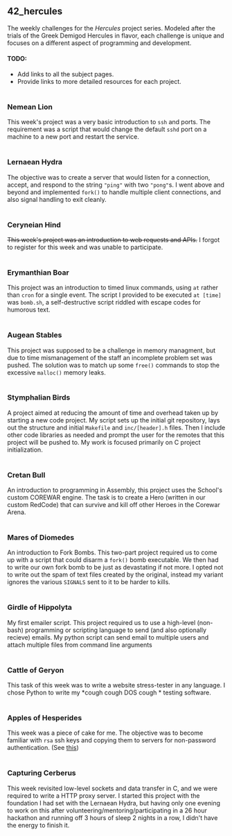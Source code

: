 ## 42_hercules
The weekly challenges for the *Hercules* project series.
Modeled after the trials of the Greek Demigod Hercules in flavor, each challenge is unique and focuses on a different aspect of programming and development.
#### TODO:
  - Add links to all the subject pages.
  - Provide links to more detailed resources for each project.
<br><br>
### Nemean Lion
This week's project was a very basic introduction to `ssh` and ports.
The requirement was a script that would change the default `sshd` port on a machine to a new port and restart the service.
<br><br>
### Lernaean Hydra
The objective was to create a server that would listen for a connection, accept, and respond to the string `"ping"` with two `"pong"`s.
I went above and beyond and implemented `fork()` to handle multiple client connections, and also signal handling to exit cleanly.
<br><br>
### Ceryneian Hind
~~This week's project was an introduction to web requests and APIs.~~
I forgot to register for this week and was unable to participate.
<br><br>
### Erymanthian Boar
This project was an introduction to timed linux commands, using `at` rather than `cron` for a single event.
The script I provided to be executed `at [time]` was `bomb.sh`, a self-destructive script riddled with escape codes for humorous text.
<br><br>
### Augean Stables
This project was supposed to be a challenge in memory managment, but due to time mismanagement of the staff an incomplete problem set was pushed.
The solution was to match up some `free()` commands to stop the excessive `malloc()` memory leaks.
<br><br>
### Stymphalian Birds
A project aimed at reducing the amount of time and overhead taken up by starting a new code project.
My script sets up the initial git repository, lays out the structure and initial `Makefile` and `inc/[header].h` files.
Then I include other code libraries as needed and prompt the user for the remotes that this project will be pushed to.
My work is focused primarily on C project initialization.
<br><br>
### Cretan Bull
An introduction to programming in Assembly, this project uses the School's custom COREWAR engine.
The task is to create a Hero (written in our custom RedCode) that can survive and kill off other Heroes in the Corewar Arena.
<br><br>
### Mares of Diomedes
An introduction to Fork Bombs.
This two-part project required us to come up with a script that could disarm a `fork()` bomb executable.
We then had to write our own fork bomb to be just as devastating if not more.
I opted not to write out the spam of text files created by the original, instead my variant ignores the various `SIGNALS` sent to it to be harder to kills.
<br><br>
### Girdle of Hippolyta
My first emailer script.
This project required us to use a high-level (non-bash) programming or scripting language to send (and also optionally recieve) emails. My python script can send email to multiple users and attach multiple files from command line arguments
<br><br>
### Cattle of Geryon
This task of this week was to write a website stress-tester in any language. I chose Python to write my \*cough cough
DOS cough \* testing software.
<br><br>
### Apples of Hesperides
This week was a piece of cake for me. The objective was to become familiar with `rsa` ssh keys and copying them to
servers for non-password authentication. (See [this](https://github.com/izcet/moonlight_ssh_tunnel_demo))
<br><br>
### Capturing Cerberus
This week revisited low-level sockets and data transfer in C, and we were required to write a HTTP proxy server. I
started this project with the foundation I had set with the Lernaean Hydra, but having only one evening to work on this
after volunteering/mentoring/participating in a 26 hour hackathon and running off 3 hours of sleep 2 nights in a row, I
didn't have the energy to finish it.
